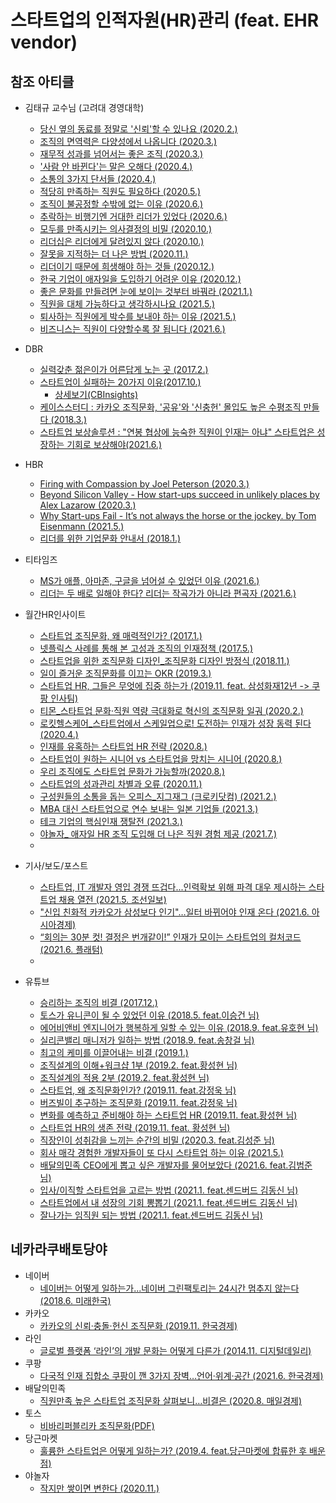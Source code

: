 # 스타트업의 인적자원(HR)관리 (feat. EHR vendor)

## 참조 아티클
- 김태규 교수님 (고려대 경영대학)
  - [당신 옆의 동료를 정말로 '신뢰'할 수 있나요 (2020.2.)](https://now.rememberapp.co.kr/2020/02/16/6703/)
  - [조직의 면역력은 다양성에서 나옵니다 (2020.3.)](https://now.rememberapp.co.kr/2020/03/15/7186/)
  - [재무적 성과를 넘어서는 좋은 조직 (2020.3.)](https://now.rememberapp.co.kr/2020/03/29/7393/)
  - ['사람 안 바뀐다'는 말은 오해다 (2020.4.)](https://now.rememberapp.co.kr/2020/04/12/7578/)
  - [소통의 3가지 단서들 (2020.4.)](https://now.rememberapp.co.kr/2020/04/25/7825/)
  - [적당히 만족하는 직원도 필요하다 (2020.5.)](https://now.rememberapp.co.kr/2020/05/31/8374/)
  - [조직이 불공정할 수밖에 없는 이유 (2020.6.)](https://now.rememberapp.co.kr/2020/06/14/8614/)
  - [추락하는 비행기엔 거대한 리더가 있었다 (2020.6.)](https://now.rememberapp.co.kr/2020/06/28/8848/)
  - [모두를 만족시키는 의사결정의 비밀 (2020.10.)](https://now.rememberapp.co.kr/2020/10/11/10319/)
  - [리더십은 리더에게 달려있지 않다 (2020.10.)](https://now.rememberapp.co.kr/2020/10/25/10503/)
  - [잘못을 지적하는 더 나은 방법 (2020.11.)](https://now.rememberapp.co.kr/2020/11/08/10663/)
  - [리더이기 때문에 희생해야 하는 것들 (2020.12.)](https://now.rememberapp.co.kr/2020/12/06/11016/)
  - [한국 기업이 애자일을 도입하기 어려운 이유 (2020.12.)](https://now.rememberapp.co.kr/2020/12/20/11260/)
  - [좋은 문화를 만들려면 눈에 보이는 것부터 바꿔라 (2021.1.)](https://now.rememberapp.co.kr/2021/01/24/11627/)
  - [직원을 대체 가능하다고 생각하시나요 (2021.5.)](https://now.rememberapp.co.kr/2021/05/09/12681/)
  - [퇴사하는 직원에게 박수를 보내야 하는 이유 (2021.5.)](https://now.rememberapp.co.kr/2021/05/30/12948/)
  - [비즈니스는 직원이 다양할수록 잘 됩니다 (2021.6.)](https://now.rememberapp.co.kr/2021/06/27/13411/)

- DBR
  - [실력갖춘 젊은이가 어른답게 노는 곳 (2017.2.)](https://dbr.donga.com/article/view/1201/article_no/7985/ac/search)
  - [스타트업이 실패하는 20가지 이유(2017.10.)](https://dbr.donga.com/graphic/view/gdbr_no/5909)
    - [상세보기(CBInsights)](https://www.cbinsights.com/research/startup-failure-reasons-top/)
  - [케이스스터디 : 카카오 조직문화, '공유'와 '신충헌' 몰입도 높은 수평조직 만들다 (2018.3.)](https://dbr.donga.com/article/view/1201/article_no/8549/ac/magazine)
  - [스타트업 보상솔루션 : "연봉 협상에 능숙한 직원이 인재는 아냐" 스타트업은 성장하는 기회로 보상해야(2021.6.)](https://dbr.donga.com/article/view/1201/article_no/10064/ac/search)


- HBR
  - [Firing with Compassion by Joel Peterson (2020.3.)](https://hbr.org/2020/03/firing-with-compassion)
  - [Beyond Silicon Valley - How start-ups succeed in unlikely places by Alex Lazarow (2020.3.)](https://hbr.org/2020/03/beyond-silicon-valley)
  - [Why Start-ups Fail - It’s not always the horse or the jockey. by Tom Eisenmann (2021.5.)](https://hbr.org/2021/05/why-start-ups-fail)
  - [리더를 위한 기업문화 안내서 (2018.1.)](https://www.hbrkorea.com/article/view/atype/ma/category_id/7_1/article_no/1091)
  
- 티타임즈
  - [MS가 애플, 아마존, 구글을 넘어설 수 있었던 이유 (2021.6.)](https://youtu.be/PKMGAr8DrVc)
  - [리더는 두 배로 일해야 한다? 리더는 작곡가가 아니라 편곡자 (2021.6.)](http://www.ttimes.co.kr/view.html?no=2021062515417788333&ref=kko)

- 월간HR인사이트
  - [스타트업 조직문화, 왜 매력적인가? (2017.1.)](https://www.hrinsight.co.kr/view/view.asp?in_cate=114&gopage=1&bi_pidx=26124)
  - [넷플릭스 사례를 통해 본 고성과 조직의 인재정책 (2017.5.)](https://www.hrinsight.co.kr/view/view.asp?in_cate=112&gopage=1&bi_pidx=26497)
  - [스타트업을 위한 조직문화 디자인_조직문화 디자인 방정식 (2018.11.)](https://www.hrinsight.co.kr/view/view.asp?in_cate=114&gopage=1&bi_pidx=28553)
  - [일이 즐거운 조직문화를 이끄는 OKR (2019.3.)](https://www.hrinsight.co.kr/view/view.asp?in_cate=114&gopage=1&bi_pidx=28924)
  - [스타트업 HR, 그들은 무엇에 집중 하는가 (2019.11. feat. 삼성화재12년 -> 쿠팡 인사팀)](https://www.hrinsight.co.kr/view/view.asp?in_cate=112&bi_pidx=29950)
  - [티몬_스타트업 문화·직원 역량 극대화로 혁신의 조직문화 일궈 (2020.2.)](https://www.hrinsight.co.kr/view/view.asp?in_cate=114&gopage=1&bi_pidx=30303)
  - [로킷헬스케어_스타트업에서 스케일업으로! 도전하는 인재가 성장 동력 된다 (2020.4.)](https://www.hrinsight.co.kr/view/view.asp?in_cate=110&gopage=1&bi_pidx=30574)
  - [인재를 유혹하는 스타트업 HR 전략 (2020.8.)](https://www.hrinsight.co.kr/view/view.asp?in_cate=109&gopage=1&bi_pidx=31081)
  - [스타트업이 원하는 시니어 vs 스타트업을 망치는 시니어 (2020.8.)](https://www.hrinsight.co.kr/view/view.asp?in_cate=109&gopage=1&bi_pidx=31078)
  - [우리 조직에도 스타트업 문화가 가능할까(2020.8.)](https://www.hrinsight.co.kr/view/view.asp?in_cate=109&gopage=1&bi_pidx=31079)
  - [스타트업의 성과관리 차별과 오류 (2020.11.)](https://www.hrinsight.co.kr/view/view.asp?in_cate=109&gopage=1&bi_pidx=31458)
  - [구성원들의 소통을 돕는 오피스_지그재그 (크로키닷컴) (2021.2.)](https://www.hrinsight.co.kr/view/view.asp?in_cate=114&gopage=1&bi_pidx=31853)
  - [MBA 대신 스타트업으로 연수 보내는 일본 기업들 (2021.3.)](https://www.hrinsight.co.kr/view/view.asp?in_cate=113&gopage=1&bi_pidx=31989)
  - [테크 기업의 핵심인재 쟁탈전 (2021.3.)](https://www.hrinsight.co.kr/view/view.asp?in_cate=109&gopage=1&bi_pidx=31998)
  - [야놀자_ 애자일 HR 조직 도입해 더 나은 직원 경험 제공 (2021.7.)](https://www.hrinsight.co.kr/view/view.asp?in_cate=109&gopage=1&bi_pidx=32545)
  - 

- 기사/보도/포스트
  - [스타트업, IT 개발자 영입 경쟁 뜨겁다...인력확보 위해 파격 대우 제시하는 스타트업 채용 열전 (2021.5. 조선일보)](http://digitalchosun.dizzo.com/site/data/html_dir/2021/05/03/2021050380202.html)
  - ["신입 친화적 카카오가 삼성보다 인기"…일터 바뀌어야 인재 온다 (2021.6. 아시아경제)](https://m.post.naver.com/viewer/postView.naver?volumeNo=31771374&memberNo=11466887)
  - [“회의는 30분 컷! 결정은 번개같이!” 인재가 모이는 스타트업의 컬처코드 (2021.6. 플래텀)](https://platum.kr/archives/164836)
  - 

- 유튜브
  - [승리하는 조직의 비결 (2017.12.)](https://youtu.be/iWbQ2FpLYpQ)
  - [토스가 유니콘이 될 수 있었던 이유 (2018.5. feat.이승건 님)](https://youtu.be/82W9lBFT0-c)
  - [에어비앤비 엔지니어가 행복하게 일할 수 있는 이유 (2018.9. feat.유호현 님)](https://youtu.be/iaNl6zKTBfg)
  - [실리콘밸리 매니저가 일하는 방법 (2018.9. feat.송창걸 님)](https://youtu.be/IpCvOgiD1Qk)
  - [최고의 케미를 이끌어내는 비결 (2019.1.)](https://youtu.be/WOZ4f1fPO8k)
  - [조직설계의 이해+워크샵 1부 (2019.2. feat.황성현 님)](https://youtu.be/G-qmVTyftAQ)
  - [조직설계의 적용 2부 (2019.2. feat.황성현 님)](https://youtu.be/F-HVtjowkZE)
  - [스타트업, 왜 조직문화인가? (2019.11. feat.강정욱 님)](https://youtu.be/JA2ojOPqaYo)
  - [버즈빌이 추구하는 조직문화 (2019.11. feat.강정욱 님)](https://youtu.be/vtYVztzBW_I)
  - [변화를 예측하고 준비해야 하는 스타트업 HR (2019.11. feat.황성현 님)](https://youtu.be/1QzgtQ7RC78)
  - [스타트업 HR의 생존 전략 (2019.11. feat. 황성현 님)](https://youtu.be/0W6e58ariUw)
  - [직장인이 성취감을 느끼는 순간의 비밀 (2020.3. feat.김성준 님)](https://youtu.be/69_97VXsYfQ)
  - [회사 매각 경험한 개발자들이 또 다시 스타트업 하는 이유 (2021.5.)](https://youtu.be/iofxe_NmOQ8)
  - [배달의민족 CEO에게 뽑고 싶은 개발자를 물어보았다 (2021.6. feat.김범준 님)](https://youtu.be/3H4umWD5bwI)
  - [입사/이직할 스타트업을 고르는 방법 (2021.1. feat.센드버드 김동신 님)](https://youtu.be/euxI9vljXw8)
  - [스타트업에서 내 성장의 기회 뽕뽑기 (2021.1. feat.센드버드 김동신 님)](https://youtu.be/169qOPlRdP0)
  - [잘나가는 임직원 되는 방법 (2021.1. feat.센드버드 김동신 님)](https://youtu.be/iW6GPR2XFG0)
 
## 네카라쿠배토당야
  - 네이버
    - [네이버는 어떻게 일하는가...네이버 그린팩토리는 24시간 멈추지 않는다 (2018.6. 미래한국)](http://www.futurekorea.co.kr/news/articleView.html?idxno=108029)
  - 카카오
    - [카카오의 신뢰·충돌·헌신 조직문화 (2019.11. 한국경제)](https://plus.hankyung.com/apps/newsinside.view?aid=201910297970A&category=AA006&sns=y)
  - 라인
    - [글로벌 플랫폼 ‘라인’의 개발 문화는 어떻게 다른가 (2014.11. 디지털데일리)](http://www.ddaily.co.kr/m/m_article/?no=125023)
  - 쿠팡
    - [다국적 인재 집합소 쿠팡이 깬 3가지 장벽…언어·위계·공간 (2021.6. 한국경제)](https://www.hankyung.com/economy/article/2021060246591)
  - 배달의민족
    - [직원만족 높은 스타트업 조직문화 살펴보니…비결은 (2020.8. 매일경제)](https://www.mk.co.kr/news/it/view/2020/08/814695/)
  - 토스
    - [비바리퍼블리카 조직문화(PDF)](https://www.gempri.org/wp-content/uploads/2019/11/%EB%B9%84%EB%B0%94%EB%A6%AC%ED%8D%BC%EB%B8%94%EB%A6%AC%EC%B9%B4%ED%86%A0%EC%8A%A4-%EC%A1%B0%EC%A7%81%EB%AC%B8%ED%99%94.pdf)
  - 당근마켓
    - [훌륭한 스타트업은 어떻게 일하는가? (2019.4. feat.당근마켓에 합류한 후 배운 점)](https://brunch.co.kr/@daangnnoah/2)
  - 야놀자
    - [작지만 쌓이면 변한다 (2020.11.)](https://hr.wanted.co.kr/insights/%EC%9E%91%EC%A7%80%EB%A7%8C-%EC%8C%93%EC%9D%B4%EB%A9%B4-%EB%B3%80%ED%95%9C%EB%8B%A4-feat-%EC%95%BC%EB%86%80%EC%9E%90-%EC%A1%B0%EC%A7%81%EB%AC%B8%ED%99%94/)


  

